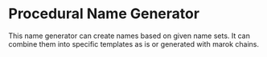# Procedural Name Generator

This name generator can create names based on given name sets. It can combine them into specific templates as is or generated with marok chains.
